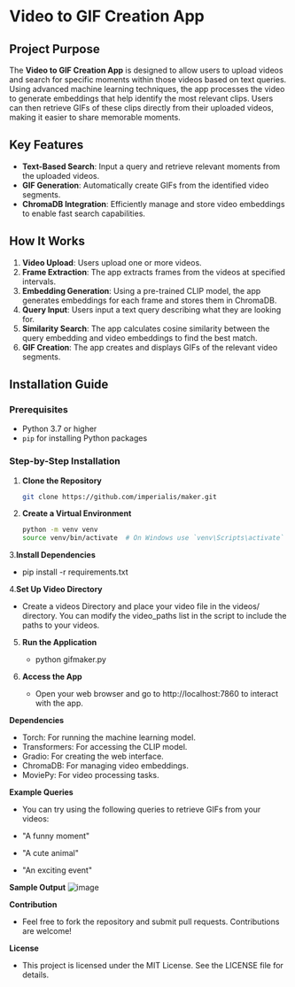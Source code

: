 # Video to GIF Creation App

## Project Purpose
The **Video to GIF Creation App** is designed to allow users to upload videos and search for specific moments within those videos based on text queries. Using advanced machine learning techniques, the app processes the video to generate embeddings that help identify the most relevant clips. Users can then retrieve GIFs of these clips directly from their uploaded videos, making it easier to share memorable moments.

## Key Features
- **Text-Based Search**: Input a query and retrieve relevant moments from the uploaded videos.
- **GIF Generation**: Automatically create GIFs from the identified video segments.
- **ChromaDB Integration**: Efficiently manage and store video embeddings to enable fast search capabilities.

## How It Works
1. **Video Upload**: Users upload one or more videos.
2. **Frame Extraction**: The app extracts frames from the videos at specified intervals.
3. **Embedding Generation**: Using a pre-trained CLIP model, the app generates embeddings for each frame and stores them in ChromaDB.
4. **Query Input**: Users input a text query describing what they are looking for.
5. **Similarity Search**: The app calculates cosine similarity between the query embedding and video embeddings to find the best match.
6. **GIF Creation**: The app creates and displays GIFs of the relevant video segments.

## Installation Guide

### Prerequisites
- Python 3.7 or higher
- `pip` for installing Python packages

### Step-by-Step Installation

1. **Clone the Repository**
   ```bash
   git clone https://github.com/imperialis/maker.git
2. **Create a Virtual Environment**
   ```bash
   python -m venv venv
   source venv/bin/activate  # On Windows use `venv\Scripts\activate`

3.**Install Dependencies**
   - pip install -r requirements.txt

4.**Set Up Video Directory**
   - Create a videos Directory and place your video file in the videos/ directory. You can modify the video_paths list in the script to include the paths to your videos.
   
5. **Run the Application**
   - python gifmaker.py
   
7. **Access the App**
   - Open your web browser and go to http://localhost:7860 to interact with the app.
   
**Dependencies**
- Torch: For running the machine learning model.
- Transformers: For accessing the CLIP model.
- Gradio: For creating the web interface.
- ChromaDB: For managing video embeddings.
- MoviePy: For video processing tasks.

**Example Queries**
- You can try using the following queries to retrieve GIFs from your videos:

- "A funny moment"
- "A cute animal"
- "An exciting event"

**Sample Output**
![image](https://github.com/user-attachments/assets/2ddedb82-4ec8-411d-b5b9-0d20fffbebb3)


**Contribution**
- Feel free to fork the repository and submit pull requests. Contributions are welcome!

**License**
- This project is licensed under the MIT License. See the LICENSE file for details.
